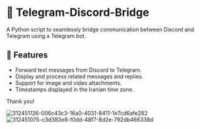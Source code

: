 
# 🤖 Telegram-Discord-Bridge

A Python script to seamlessly bridge communication between Discord and Telegram using a Telegram bot.

## 🚀 Features

- Forward text messages from Discord to Telegram.
- Display and process related messages and replies.
- Support for image and video attachments.
- Timestamps displayed in the Iranian time zone.

  
Thank you!


![312451126-006c43c3-16a0-4031-8411-1e7cd6afe282](https://github.com/Abbas-Ghazavi/Telegram-Discord-Bridge/assets/118556497/74e41a44-ecad-4053-ae3a-02500b48f3d8)
![312451075-c3d383e8-f0dd-48f7-8d2e-792db466338d](https://github.com/Abbas-Ghazavi/Telegram-Discord-Bridge/assets/118556497/db3c6f5a-2d05-402f-9458-d84aa4fdb4c8)

